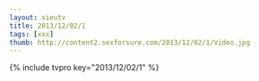 ```yaml
--- 
layout: sieutv
title: 2013/12/02/1
tags: [xxx]
thumb: http://content2.sexforsure.com/2013/12/02/1/Video.jpg
---
```

{% include tvpro key="2013/12/02/1" %} 
